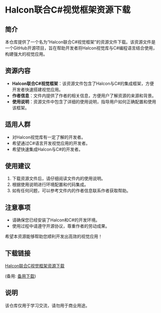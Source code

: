 # Halcon联合C#视觉框架资源下载

## 简介
本仓库提供了一个名为“Halcon联合C#视觉框架”的资源文件下载。该资源文件是一个GitHub开源项目，旨在帮助开发者将Halcon视觉库与C#编程语言结合使用，构建强大的视觉应用。

## 资源内容
- **Halcon联合C#视觉框架**：该资源文件包含了Halcon与C#的集成框架，方便开发者快速搭建视觉应用。
- **作者信息**：文件内提供了作者的相关信息，方便用户了解资源的来源和背景。
- **使用说明**：资源文件中包含了详细的使用说明，指导用户如何正确配置和使用该框架。

## 适用人群
- 对Halcon视觉库有一定了解的开发者。
- 希望通过C#语言开发视觉应用的开发者。
- 希望快速集成Halcon与C#的开发者。

## 使用建议
1. 下载资源文件后，请仔细阅读文件内的使用说明。
2. 根据使用说明进行环境配置和代码集成。
3. 如有任何问题，可以参考文件内的作者信息联系作者获取帮助。

## 注意事项
- 请确保您已经安装了Halcon和C#的开发环境。
- 使用过程中请遵守开源协议，尊重作者的劳动成果。

希望本资源能够帮助您顺利开发出高效的视觉应用！

## 下载链接
[Halcon联合C视觉框架资源下载](https://pan.quark.cn/s/bc70f0bad9e5) 

(备用: [备用下载](https://pan.baidu.com/s/1dYutaPHH7vub4iuT3Drq8g?pwd=1234))

## 说明

该仓库仅用于学习交流，请勿用于商业用途。
